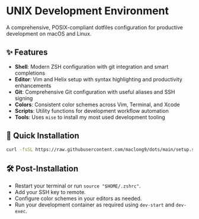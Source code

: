 # UNIX Development Environment

A comprehensive, POSIX-compliant dotfiles configuration for productive development on macOS and Linux.

## ✨ Features

- **Shell**: Modern ZSH configuration with git integration and smart completions
- **Editor**: Vim and Helix setup with syntax highlighting and productivity enhancements
- **Git**: Comprehensive Git configuration with useful aliases and SSH signing
- **Colors**: Consistent color schemes across Vim, Terminal, and Xcode
- **Scripts**: Utility functions for development workflow automation
- **Tools**: Uses `mise` to install my most used development tooling

## 🚀 Quick Installation

```sh
curl -fsSL https://raw.githubusercontent.com/maclong9/dots/main/setup.sh | sh
```

## 🛠 Post-Installation

- Restart your terminal or run `source "$HOME/.zshrc"`.
- Add your SSH key to remote.
- Configure color schemes in your editors as needed.
- Run your development container as required using `dev-start` and `dev-exec`.
